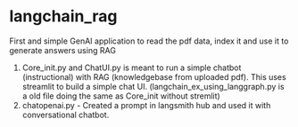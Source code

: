 # langchain_rag
First and simple GenAI application to read the pdf data, index it and use it to generate answers using RAG

1. Core_init.py and ChatUI.py is meant to run a simple chatbot (instructional) with RAG (knowledgebase from uploaded pdf). This uses streamlit to build a simple chat UI. (langchain_ex_using_langgraph.py is a old file doing the same as Core_init without stremlit)
2. chatopenai.py - Created a prompt in langsmith hub and used it with conversational chatbot.
   
